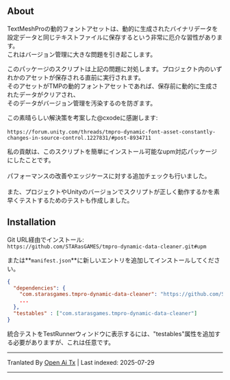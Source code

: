 ## About
TextMeshProの動的フォントアセットは、動的に生成されたバイナリデータを設定データと同じテキストファイルに保存するという非常に厄介な習性があります。  
これはバージョン管理に大きな問題を引き起こします。

このパッケージのスクリプトは上記の問題に対処します。プロジェクト内のいずれかのアセットが保存される直前に実行されます。  
そのアセットがTMPの動的フォントアセットであれば、保存前に動的に生成されたデータがクリアされ、  
そのデータがバージョン管理を汚染するのを防ぎます。

この素晴らしい解決策を考案した@cxodeに感謝します:<br>  
`https://forum.unity.com/threads/tmpro-dynamic-font-asset-constantly-changes-in-source-control.1227831/#post-8934711`

私の貢献は、このスクリプトを簡単にインストール可能なupm対応パッケージにしたことです。<br>  
パフォーマンスの改善やエッジケースに対する追加チェックも行いました。<br>  
また、プロジェクトやUnityのバージョンでスクリプトが正しく動作するかを素早くテストするためのテストも作成しました。<br>

## Installation
Git URL経由でインストール:  
`https://github.com/STARasGAMES/tmpro-dynamic-data-cleaner.git#upm`

または**`manifest.json`**に新しいエントリを追加してインストールしてください。
```json
{
  "dependencies": {
    "com.starasgames.tmpro-dynamic-data-cleaner": "https://github.com/STARasGAMES/tmpro-dynamic-data-cleaner.git#upm",
    ...
  },
  "testables" : ["com.starasgames.tmpro-dynamic-data-cleaner"]
}
```
統合テストをTestRunnerウィンドウに表示するには、"testables"属性を追加する必要がありますが、これは任意です。


---

Tranlated By [Open Ai Tx](https://github.com/OpenAiTx/OpenAiTx) | Last indexed: 2025-07-29

---